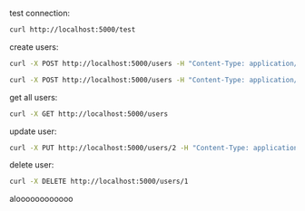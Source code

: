 test connection:
```bash
curl http://localhost:5000/test
```
create users:
```bash
curl -X POST http://localhost:5000/users -H "Content-Type: application/json" -d "{\"username\":\"user1\",\"email\":\"email1@example.com\"}"
```
```bash
curl -X POST http://localhost:5000/users -H "Content-Type: application/json" -d "{\"username\":\"user2\",\"email\":\"email2@example.com\"}"
```
get all users:
```bash
curl -X GET http://localhost:5000/users
```
update user:
```bash
curl -X PUT http://localhost:5000/users/2 -H "Content-Type: application/json" -d "{\"username\":\"user3\",\"email\":\"email3@example.com\"}"
```
delete user:
```bash
curl -X DELETE http://localhost:5000/users/1
```
aloooooooooooo